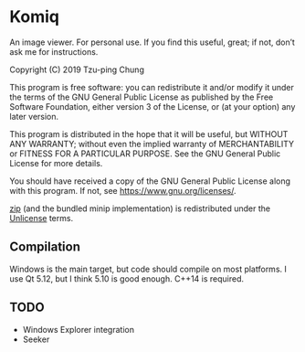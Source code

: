 Komiq
=====

An image viewer. For personal use. If you find this useful, great; if not,
don’t ask me for instructions.

Copyright (C) 2019 Tzu-ping Chung

This program is free software: you can redistribute it and/or modify
it under the terms of the GNU General Public License as published by
the Free Software Foundation, either version 3 of the License, or
(at your option) any later version.

This program is distributed in the hope that it will be useful,
but WITHOUT ANY WARRANTY; without even the implied warranty of
MERCHANTABILITY or FITNESS FOR A PARTICULAR PURPOSE.  See the
GNU General Public License for more details.

You should have received a copy of the GNU General Public License
along with this program. If not, see <https://www.gnu.org/licenses/>.

[zip] (and the bundled minip implementation) is redistributed under the
[Unlicense](https://github.com/kuba--/zip/blob/master/UNLICENSE) terms.

[zip]: https://github.com/kuba--/zip

## Compilation

Windows is the main target, but code should compile on most platforms.
I use Qt 5.12, but I think 5.10 is good enough. C++14 is required.

## TODO

* Windows Explorer integration
* Seeker
